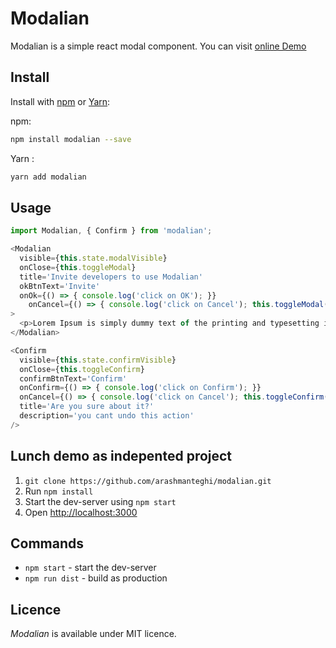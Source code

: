 # Modalian

Modalian is a simple react modal component. You can visit [online Demo](https://arashmanteghi.github.io/modalian/)


## Install

Install with [npm](https://www.npmjs.com/) or [Yarn](https://yarnpkg.com/):

npm:
```sh
npm install modalian --save
```

Yarn :
```sh
yarn add modalian
```

## Usage

```js
import Modalian, { Confirm } from 'modalian';

<Modalian
  visible={this.state.modalVisible}
  onClose={this.toggleModal}
  title='Invite developers to use Modalian'
  okBtnText='Invite'
  onOk={() => { console.log('click on OK'); }}
	onCancel={() => { console.log('click on Cancel'); this.toggleModal(); }}
>
  <p>Lorem Ipsum is simply dummy text of the printing and typesetting industry.</p>
</Modalian>

<Confirm
  visible={this.state.confirmVisible}
  onClose={this.toggleConfirm}
  confirmBtnText='Confirm'
  onConfirm={() => { console.log('click on Confirm'); }}
  onCancel={() => { console.log('click on Cancel'); this.toggleConfirm(); }}
  title='Are you sure about it?'
  description='you cant undo this action'
/>
```



## Lunch demo as indepented project

1. `git clone https://github.com/arashmanteghi/modalian.git`
2. Run `npm install`
3. Start the dev-server using `npm start`
3. Open [http://localhost:3000](http://localhost:3000)



## Commands

- `npm start` - start the dev-server
- `npm run dist` - build as production



## Licence
_Modalian_ is available under MIT licence.
